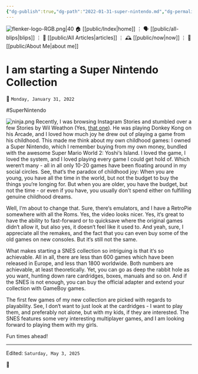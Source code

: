```yaml
---
{"dg-publish":true,"dg-path":"2022-01-31-super-nintendo.md","dg-permalink":"2022/01/31/super-nintendo/","permalink":"/2022/01/31/super-nintendo/","title":"I am starting a Super Nintendo Collection"}
---
```



<div class="transclusion internal-embed is-loaded"><div class="markdown-embed">




![flenker-logo-RGB.png|40](/img/user/attachments/flenker-logo-RGB.png)
🏠 [[public/Index\|home]]  ⋮ 🗣️ [[public/all-blips\|blips]] ⋮  📝 [[public/All Articles\|articles]]  ⋮ 🕰️ [[public/now\|now]] ⋮ 🪪 [[public/About Me\|about me]]


</div></div>


# I am starting a Super Nintendo Collection
<p><span>📆 <code>Monday, January 31, 2022</code></span></p>
#SuperNintendo

![ninja.png](/img/user/attachments/ninja.png)
Recently, I was browsing Instagram Stories and stumbled over a few Stories by Wil Weathon (Yes, [that one](https://en.wikipedia.org/wiki/Wil_Wheaton)). He was playing Donkey Kong on his Arcade, and I loved how much joy he drew out of playing a game from his childhood. This made me think about my own childhood games: I owned a Super Nintendo, which I remember buying from my own money, bundled with the awesome Super Mario World 2: Yoshi‘s Island. I loved the game, I loved the system, and I loved playing every game I could get hold of. Which weren‘t many  - all in all only 10-20 games have been floating around in my social circles. See, that‘s the paradox of childhood joy: When you are young, you have all the time in the world, but not the budget to buy the things you‘re longing for. But when you are older, you have the budget, but not the time - or even if you have, you usually don’t spend either on fulfilling genuine childhood dreams.

Well, I‘m about to change that. Sure, there‘s emulators, and I have a RetroPie somewhere with all the Roms. Yes, the video looks nicer. Yes, it‘s great to have the ability to fast-forward or to quicksave where the original games didn‘t allow it, but also yes, it doesn‘t feel like it used to. And yeah, sure, I appreciate all the remakes, and the fact that you can even buy some of the old games on new consoles. But it‘s still not the same.

What makes starting a SNES collection so intriguing is that it‘s so achievable. All in all, there are less than 600 games which have been released in Europe, and less than 1800 worldwide. Both numbers are achievable, at least theoretically. Yet, you can go as deep the rabbit hole as you want, hunting down rare cardridges, boxes, manuals and so on. And if the SNES is not enough, you can buy the official adapter and extend your collection with GameBoy games.

The first few games of my new collection are picked with regards to playability. See, I don‘t want to just look at the cardridges - I want to play them, and preferably not alone, but with my kids, if they are interested. The SNES features some very interesting multiplayer games, and I am looking forward to playing them with my girls.

Fun times ahead!

- - -
<p><span>Edited: <code>Saturday, May 3, 2025</code></span></p>

👾
